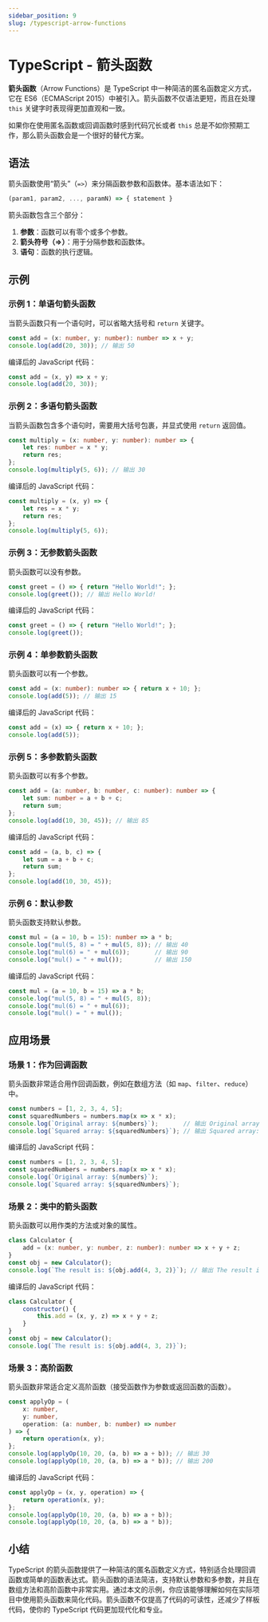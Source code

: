 ```yaml
---
sidebar_position: 9
slug: /typescript-arrow-functions
---
```


# TypeScript - 箭头函数

**箭头函数**（Arrow Functions）是 TypeScript 中一种简洁的匿名函数定义方式，它在 ES6（ECMAScript 2015）中被引入。箭头函数不仅语法更短，而且在处理 `this` 关键字时表现得更加直观和一致。

如果你在使用匿名函数或回调函数时感到代码冗长或者 `this` 总是不如你预期工作，那么箭头函数会是一个很好的替代方案。



## 语法

箭头函数使用“箭头”（`=>`）来分隔函数参数和函数体。基本语法如下：

```typescript
(param1, param2, ..., paramN) => { statement }
```

箭头函数包含三个部分：

1. **参数**：函数可以有零个或多个参数。
2. **箭头符号（=>）**：用于分隔参数和函数体。
3. **语句**：函数的执行逻辑。



## 示例

### 示例 1：单语句箭头函数

当箭头函数只有一个语句时，可以省略大括号和 `return` 关键字。

```typescript
const add = (x: number, y: number): number => x + y;
console.log(add(20, 30)); // 输出 50
```

编译后的 JavaScript 代码：

```javascript
const add = (x, y) => x + y;
console.log(add(20, 30));
```



### 示例 2：多语句箭头函数

当箭头函数包含多个语句时，需要用大括号包裹，并显式使用 `return` 返回值。

```typescript
const multiply = (x: number, y: number): number => {
    let res: number = x * y;
    return res;
};
console.log(multiply(5, 6)); // 输出 30
```

编译后的 JavaScript 代码：

```javascript
const multiply = (x, y) => {
    let res = x * y;
    return res;
};
console.log(multiply(5, 6));
```



### 示例 3：无参数箭头函数

箭头函数可以没有参数。

```typescript
const greet = () => { return "Hello World!"; };
console.log(greet()); // 输出 Hello World!
```

编译后的 JavaScript 代码：

```javascript
const greet = () => { return "Hello World!"; };
console.log(greet());
```



### 示例 4：单参数箭头函数

箭头函数可以有一个参数。

```typescript
const add = (x: number): number => { return x + 10; };
console.log(add(5)); // 输出 15
```

编译后的 JavaScript 代码：

```javascript
const add = (x) => { return x + 10; };
console.log(add(5));
```



### 示例 5：多参数箭头函数

箭头函数可以有多个参数。

```typescript
const add = (a: number, b: number, c: number): number => {
    let sum: number = a + b + c;
    return sum;
};
console.log(add(10, 30, 45)); // 输出 85
```

编译后的 JavaScript 代码：

```javascript
const add = (a, b, c) => {
    let sum = a + b + c;
    return sum;
};
console.log(add(10, 30, 45));
```



### 示例 6：默认参数

箭头函数支持默认参数。

```typescript
const mul = (a = 10, b = 15): number => a * b;
console.log("mul(5, 8) = " + mul(5, 8)); // 输出 40
console.log("mul(6) = " + mul(6));       // 输出 90
console.log("mul() = " + mul());         // 输出 150
```

编译后的 JavaScript 代码：

```javascript
const mul = (a = 10, b = 15) => a * b;
console.log("mul(5, 8) = " + mul(5, 8));
console.log("mul(6) = " + mul(6));
console.log("mul() = " + mul());
```



## 应用场景

### 场景 1：作为回调函数

箭头函数非常适合用作回调函数，例如在数组方法（如 `map`、`filter`、`reduce`）中。

```typescript
const numbers = [1, 2, 3, 4, 5];
const squaredNumbers = numbers.map(x => x * x);
console.log(`Original array: ${numbers}`);       // 输出 Original array: 1,2,3,4,5
console.log(`Squared array: ${squaredNumbers}`); // 输出 Squared array: 1,4,9,16,25
```

编译后的 JavaScript 代码：

```javascript
const numbers = [1, 2, 3, 4, 5];
const squaredNumbers = numbers.map(x => x * x);
console.log(`Original array: ${numbers}`);
console.log(`Squared array: ${squaredNumbers}`);
```



### 场景 2：类中的箭头函数

箭头函数可以用作类的方法或对象的属性。

```typescript
class Calculator {
    add = (x: number, y: number, z: number): number => x + y + z;
}
const obj = new Calculator();
console.log(`The result is: ${obj.add(4, 3, 2)}`); // 输出 The result is: 9
```

编译后的 JavaScript 代码：

```javascript
class Calculator {
    constructor() {
        this.add = (x, y, z) => x + y + z;
    }
}
const obj = new Calculator();
console.log(`The result is: ${obj.add(4, 3, 2)}`);
```



### 场景 3：高阶函数

箭头函数非常适合定义高阶函数（接受函数作为参数或返回函数的函数）。

```typescript
const applyOp = (
    x: number,
    y: number,
    operation: (a: number, b: number) => number
) => {
    return operation(x, y);
};
console.log(applyOp(10, 20, (a, b) => a + b)); // 输出 30
console.log(applyOp(10, 20, (a, b) => a * b)); // 输出 200
```

编译后的 JavaScript 代码：

```javascript
const applyOp = (x, y, operation) => {
    return operation(x, y);
};
console.log(applyOp(10, 20, (a, b) => a + b));
console.log(applyOp(10, 20, (a, b) => a * b));
```



## 小结

TypeScript 的箭头函数提供了一种简洁的匿名函数定义方式，特别适合处理回调函数或简单的函数表达式。箭头函数的语法简洁，支持默认参数和多参数，并且在数组方法和高阶函数中非常实用。通过本文的示例，你应该能够理解如何在实际项目中使用箭头函数来简化代码。箭头函数不仅提高了代码的可读性，还减少了样板代码，使你的 TypeScript 代码更加现代化和专业。
